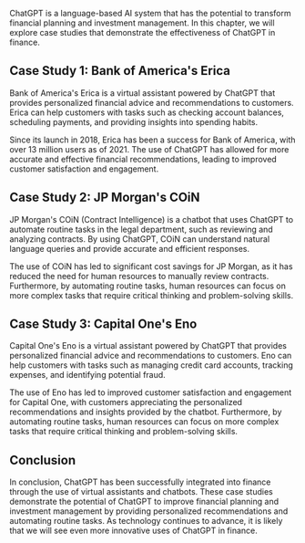 
ChatGPT is a language-based AI system that has the potential to transform financial planning and investment management. In this chapter, we will explore case studies that demonstrate the effectiveness of ChatGPT in finance.

Case Study 1: Bank of America's Erica
-------------------------------------

Bank of America's Erica is a virtual assistant powered by ChatGPT that provides personalized financial advice and recommendations to customers. Erica can help customers with tasks such as checking account balances, scheduling payments, and providing insights into spending habits.

Since its launch in 2018, Erica has been a success for Bank of America, with over 13 million users as of 2021. The use of ChatGPT has allowed for more accurate and effective financial recommendations, leading to improved customer satisfaction and engagement.

Case Study 2: JP Morgan's COiN
------------------------------

JP Morgan's COiN (Contract Intelligence) is a chatbot that uses ChatGPT to automate routine tasks in the legal department, such as reviewing and analyzing contracts. By using ChatGPT, COiN can understand natural language queries and provide accurate and efficient responses.

The use of COiN has led to significant cost savings for JP Morgan, as it has reduced the need for human resources to manually review contracts. Furthermore, by automating routine tasks, human resources can focus on more complex tasks that require critical thinking and problem-solving skills.

Case Study 3: Capital One's Eno
-------------------------------

Capital One's Eno is a virtual assistant powered by ChatGPT that provides personalized financial advice and recommendations to customers. Eno can help customers with tasks such as managing credit card accounts, tracking expenses, and identifying potential fraud.

The use of Eno has led to improved customer satisfaction and engagement for Capital One, with customers appreciating the personalized recommendations and insights provided by the chatbot. Furthermore, by automating routine tasks, human resources can focus on more complex tasks that require critical thinking and problem-solving skills.

Conclusion
----------

In conclusion, ChatGPT has been successfully integrated into finance through the use of virtual assistants and chatbots. These case studies demonstrate the potential of ChatGPT to improve financial planning and investment management by providing personalized recommendations and automating routine tasks. As technology continues to advance, it is likely that we will see even more innovative uses of ChatGPT in finance.

